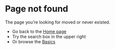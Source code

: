 # Page not found

The page you’re looking for moved or never existed.

- Go back to the [Home page](/)
- Try the search box in the upper right
- Or browse the [Basics](./basics/what-is-a-diesel-electric-submarine.md)
